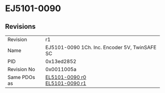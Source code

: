 # EJ5101-0090

## Revisions
<table>
<tr>
<td>Revision</td>
<td>r1</td>
</tr>
<tr>
<td>Name</td>
<td>EJ5101-0090 1Ch. Inc. Encoder 5V, TwinSAFE SC</td>
</tr>
<tr>
<td>PID</td>
<td>0x13ed2852</td>
</tr>
<tr>
<td>Revision No</td>
<td>0x0011005a</td>
</tr>
<tr>
<td>Same PDOs as</td>
<td><a href="EL5101-0090.md">EL5101-0090 r0</a><br/><a href="EL5101-0090.md">EL5101-0090 r1</a></td>
</tr>
</table>
